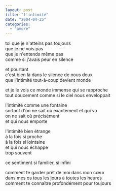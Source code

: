 ```yaml
---
layout: post
title: "l'intimité"
date: "2004-04-25"
categories:
  - "amore"
---
```


toi que je n'atteins pas toujours  
que je ne vois pas  
que je n'entends même pas  
comme si j'avais peur en silence  

et pourtant  
c'est bien là dans le silence de nous deux  
que l'intimité tout-à-coup devient monde  

et je le vois ce monde immense qui se rapproche  
tout doucement comme si le ciel nous enveloppait  

l'intimité comme une fontaine  
sortant d'on ne sait où exactement et qui va  
on ne sait où précisément  
et qui nous emporte  

l'intimité bien étrange   
à la fois si proche  
à la fois si lointaine  
et qui nous échappe  
trop souvent  

ce sentiment si familier, si infini  

comment te garder prêt de moi dans mon cœur  
dans mes os tous les jours à toutes les heures  
comment te connaître profondément pour toujours  

